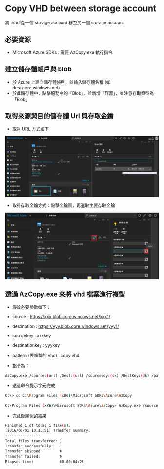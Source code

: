 # Copy VHD between storage account

將 .vhd 從一個 storage account 移至另一個 storage account

## 必要資源

* Microsoft Azure SDKs : 需要 AzCopy.exe 執行指令

## 建立儲存體帳戶與 blob

* 於 Azure 上建立儲存體帳戶，並輸入儲存體名稱 (如 dest.core.windows.net)
* 於此儲存體中，點擊服務中的「Blob」，並新增「容器」，並注意存取類型為「Blob」

## 取得來源與目的儲存體 Url 與存取金鑰

* 取得 URL 方式如下

![](../images/storage_url.png)

* 取得存取金鑰方式：點擊金鑰圖，再選取主要存取金鑰

![](../images/storage_key.png)

## 透過 AzCopy.exe 來將 vhd 檔案進行複製

* 假設必要參數如下：
* source : https://xxx.blob.core.windows.net/xxx1/
* destination : https://yyy.blob.core.windows.net/yyy1/
* sourcekey : xxxkey
* destinationkey : yyykey
* pattern (要複製的 vhd) : copy.vhd

* 指令為：

```Bash
AzCopy.exe /source:(url) /Dest:(url) /sourcekey:(sk) /DestKey:(dk) /pattern:(vhd)
```

* 透過命令提示字元完成

```Bash
C:\> cd C:\Program Files (x86)\Microsoft SDKs\Azure\AzCopy

C:\Program Files (x86)\Microsoft SDKs\Azure\AzCopy> AzCopy.exe /source:https://xxx.blob.core.windows.net/xxx1/ /Dest:https://yyy.blob.core.windows.net/yyy1/ /sourcekey:xxxkey /DestKey:yyykey /pattern:copy.vhd
```

* 完成後類似的結果

```Bash
Finished 1 of total 1 file(s).
[2016/06/01 10:11:51] Transfer summary:
-----------------
Total files transferred: 1
Transfer successfully:   1
Transfer skipped:        0
Transfer failed:         0
Elapsed time:            00.00:04:23
```



